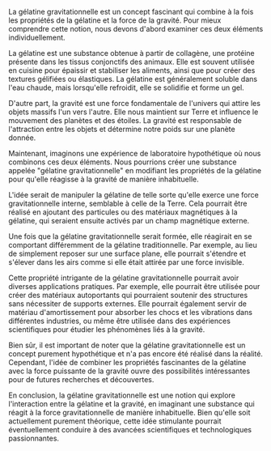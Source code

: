 La gélatine gravitationnelle est un concept fascinant qui combine à la fois les propriétés de la gélatine et la force de la gravité. Pour mieux comprendre cette notion, nous devons d'abord examiner ces deux éléments individuellement.

La gélatine est une substance obtenue à partir de collagène, une protéine présente dans les tissus conjonctifs des animaux. Elle est souvent utilisée en cuisine pour épaissir et stabiliser les aliments, ainsi que pour créer des textures gélifiées ou élastiques. La gélatine est généralement soluble dans l'eau chaude, mais lorsqu'elle refroidit, elle se solidifie et forme un gel.

D'autre part, la gravité est une force fondamentale de l'univers qui attire les objets massifs l'un vers l'autre. Elle nous maintient sur Terre et influence le mouvement des planètes et des étoiles. La gravité est responsable de l'attraction entre les objets et détermine notre poids sur une planète donnée.

Maintenant, imaginons une expérience de laboratoire hypothétique où nous combinons ces deux éléments. Nous pourrions créer une substance appelée "gélatine gravitationnelle" en modifiant les propriétés de la gélatine pour qu'elle réagisse à la gravité de manière inhabituelle.

L'idée serait de manipuler la gélatine de telle sorte qu'elle exerce une force gravitationnelle interne, semblable à celle de la Terre. Cela pourrait être réalisé en ajoutant des particules ou des matériaux magnétiques à la gélatine, qui seraient ensuite activés par un champ magnétique externe.

Une fois que la gélatine gravitationnelle serait formée, elle réagirait en se comportant différemment de la gélatine traditionnelle. Par exemple, au lieu de simplement reposer sur une surface plane, elle pourrait s'étendre et s'élever dans les airs comme si elle était attirée par une force invisible.

Cette propriété intrigante de la gélatine gravitationnelle pourrait avoir diverses applications pratiques. Par exemple, elle pourrait être utilisée pour créer des matériaux autoportants qui pourraient soutenir des structures sans nécessiter de supports externes. Elle pourrait également servir de matériau d'amortissement pour absorber les chocs et les vibrations dans différentes industries, ou même être utilisée dans des expériences scientifiques pour étudier les phénomènes liés à la gravité.

Bien sûr, il est important de noter que la gélatine gravitationnelle est un concept purement hypothétique et n'a pas encore été réalisé dans la réalité. Cependant, l'idée de combiner les propriétés fascinantes de la gélatine avec la force puissante de la gravité ouvre des possibilités intéressantes pour de futures recherches et découvertes.

En conclusion, la gélatine gravitationnelle est une notion qui explore l'interaction entre la gélatine et la gravité, en imaginant une substance qui réagit à la force gravitationnelle de manière inhabituelle. Bien qu'elle soit actuellement purement théorique, cette idée stimulante pourrait éventuellement conduire à des avancées scientifiques et technologiques passionnantes.